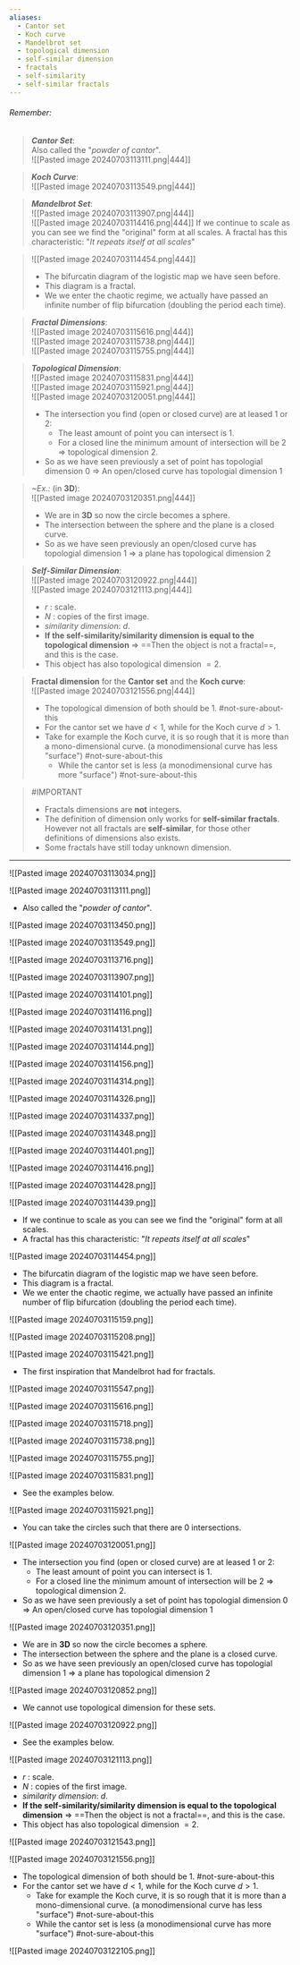 ```yaml
---
aliases:
  - Cantor set
  - Koch curve
  - Mandelbrot set
  - topological dimension
  - self-similar dimension
  - fractals
  - self-similarity
  - self-similar fractals
---
```


###### *Remember*:

> ***Cantor Set***:<br>Also called the "*powder of cantor*".<br>![[Pasted image 20240703113111.png|444]]

> ***Koch Curve***:<br>![[Pasted image 20240703113549.png|444]]

> ***Mandelbrot Set***:<br>![[Pasted image 20240703113907.png|444]]<br>![[Pasted image 20240703114416.png|444]]
> If we continue to scale as you can see we find the "original" form at all scales.
> A fractal has this characteristic: "*It repeats itself at all scales*"

> ![[Pasted image 20240703114454.png|444]]
> - The bifurcatin diagram of the logistic map we have seen before.
> - This diagram is a fractal.
> - We we enter the chaotic regime, we actually have passed an infinite number of flip bifurcation (doubling the period each time).

> ***Fractal Dimensions***:<br>![[Pasted image 20240703115616.png|444]]<br>![[Pasted image 20240703115738.png|444]]<br>![[Pasted image 20240703115755.png|444]]

> ***Topological Dimension***:<br>![[Pasted image 20240703115831.png|444]]<br>![[Pasted image 20240703115921.png|444]]<br>![[Pasted image 20240703120051.png|444]]
> - The intersection you find (open or closed curve) are at leased 1 or 2:
> 	-  The least amount of point you can intersect is $1$.
> 	- For a closed line the minimum amount of intersection will be $2$ ⇒ topological dimension $2$.
> - So as we have seen previously a set of point has topologial dimension $0$ ⇒ An open/closed curve has topologial dimension $1$

> *~Ex.:* (in **3D**):<br>![[Pasted image 20240703120351.png|444]]
> - We are in **3D** so now the circle becomes a sphere.
> - The intersection between the sphere and the plane is a closed curve.
> - So as we have seen previously an open/closed curve has topologial dimension $1$ ⇒ a plane has topological dimension $2$

> ***Self-Similar Dimension***:<br>![[Pasted image 20240703120922.png|444]]<br>![[Pasted image 20240703121113.png|444]]
> - $r$ : scale.
> - $N$ : copies of the first image.
> - *similarity dimension*: $d$.
> - **If the self-similarity/similarity dimension is equal to the topological dimension** ⇒ ==Then the object is not a fractal==, and this is the case.
> - This object has also topological dimension $= 2$.

> **Fractal dimension** for the **Cantor set** and the **Koch curve**:<br>![[Pasted image 20240703121556.png|444]]
> - The topological dimension of both should be $1$. #not-sure-about-this 
> - For the cantor set we have $d < 1$, while for the Koch curve $d > 1$.
> - Take for example the Koch curve, it is so rough that it is more than a mono-dimensional curve. (a monodimensional curve has less "surface") #not-sure-about-this 
> 	- While the cantor set is less (a monodimensional curve has more "surface") #not-sure-about-this 

> #IMPORTANT 
> - Fractals dimensions are **not** integers.
> - The definition of dimension only works for **self-similar fractals**.<br>However not all fractals are **self-similar**, for those other definitions of dimensions also exists.
> - Some fractals have still today unknown dimension.

----
![[Pasted image 20240703113034.png]]

![[Pasted image 20240703113111.png]]
- Also called the "*powder of cantor*".

![[Pasted image 20240703113450.png]]

![[Pasted image 20240703113549.png]]

![[Pasted image 20240703113716.png]]

![[Pasted image 20240703113907.png]]

![[Pasted image 20240703114101.png]]

![[Pasted image 20240703114116.png]]

![[Pasted image 20240703114131.png]]

![[Pasted image 20240703114144.png]]

![[Pasted image 20240703114156.png]]

![[Pasted image 20240703114314.png]]

![[Pasted image 20240703114326.png]]

![[Pasted image 20240703114337.png]]

![[Pasted image 20240703114348.png]]

![[Pasted image 20240703114401.png]]

![[Pasted image 20240703114416.png]]

![[Pasted image 20240703114428.png]]

![[Pasted image 20240703114439.png]]
- If we continue to scale as you can see we find the "original" form at all scales.
- A fractal has this characteristic: "*It repeats itself at all scales*"

![[Pasted image 20240703114454.png]]
- The bifurcatin diagram of the logistic map we have seen before.
- This diagram is a fractal.
- We we enter the chaotic regime, we actually have passed an infinite number of flip bifurcation (doubling the period each time).

![[Pasted image 20240703115159.png]]

![[Pasted image 20240703115208.png]]

![[Pasted image 20240703115421.png]]
- The first inspiration that Mandelbrot had for fractals.

![[Pasted image 20240703115547.png]]

![[Pasted image 20240703115616.png]]

![[Pasted image 20240703115718.png]]

![[Pasted image 20240703115738.png]]

![[Pasted image 20240703115755.png]]

![[Pasted image 20240703115831.png]]
- See the examples below.

![[Pasted image 20240703115921.png]]
- You can take the circles such that there are $0$ intersections.

![[Pasted image 20240703120051.png]]
- The intersection you find (open or closed curve) are at leased 1 or 2:
	-  The least amount of point you can intersect is $1$.
	- For a closed line the minimum amount of intersection will be $2$ ⇒ topological dimension $2$.
- So as we have seen previously a set of point has topologial dimension $0$ ⇒ An open/closed curve has topologial dimension $1$

![[Pasted image 20240703120351.png]]
- We are in **3D** so now the circle becomes a sphere.
- The intersection between the sphere and the plane is a closed curve.
- So as we have seen previously an open/closed curve has topologial dimension $1$ ⇒ a plane has topological dimension $2$

![[Pasted image 20240703120852.png]]
- We cannot use topological dimension for these sets.

![[Pasted image 20240703120922.png]]
- See the examples below.

![[Pasted image 20240703121113.png]]
- $r$ : scale.
- $N$ : copies of the first image.
- *similarity dimension*: $d$.
- **If the self-similarity/similarity dimension is equal to the topological dimension** ⇒ ==Then the object is not a fractal==, and this is the case.
- This object has also topological dimension $= 2$.

![[Pasted image 20240703121543.png]]

![[Pasted image 20240703121556.png]]
- The topological dimension of both should be $1$. #not-sure-about-this 
- For the cantor set we have $d < 1$, while for the Koch curve $d > 1$.
	- Take for example the Koch curve, it is so rough that it is more than a mono-dimensional curve. (a monodimensional curve has less "surface") #not-sure-about-this 
	- While the cantor set is less (a monodimensional curve has more "surface") #not-sure-about-this 

![[Pasted image 20240703122105.png]]